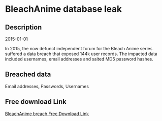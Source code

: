 # BleachAnime database leak

## Description

2015-01-01

In 2015, the now defunct independent forum for the Bleach Anime series suffered a data breach that exposed 144k user records. The impacted data included usernames, email addresses and salted MD5 password hashes.

## Breached data

Email addresses, Passwords, Usernames

## Free download Link

[BleachAnime breach Free Download Link](https://tinyurl.com/2b2k277t)